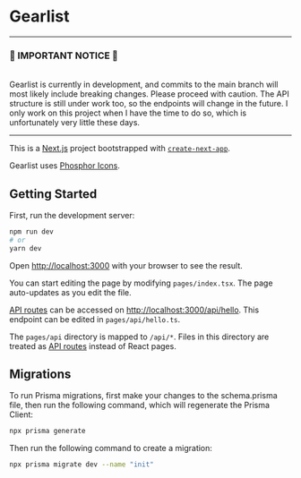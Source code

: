 # Gearlist

---

### 🚧 IMPORTANT NOTICE 🚧

<br>
Gearlist is currently in development, and commits to the main branch will most likely include breaking changes. Please proceed with caution.
The API structure is still under work too, so the endpoints will change in the future. I only work on this project when I have the time to do so, which is unfortunately very little these days.

---

This is a [Next.js](https://nextjs.org/) project bootstrapped with [`create-next-app`](https://github.com/vercel/next.js/tree/canary/packages/create-next-app).

Gearlist uses [Phosphor Icons](https://phosphoricons.com/).

## Getting Started

First, run the development server:

```bash
npm run dev
# or
yarn dev
```

Open [http://localhost:3000](http://localhost:3000) with your browser to see the result.

You can start editing the page by modifying `pages/index.tsx`. The page auto-updates as you edit the file.

[API routes](https://nextjs.org/docs/api-routes/introduction) can be accessed on [http://localhost:3000/api/hello](http://localhost:3000/api/hello). This endpoint can be edited in `pages/api/hello.ts`.

The `pages/api` directory is mapped to `/api/*`. Files in this directory are treated as [API routes](https://nextjs.org/docs/api-routes/introduction) instead of React pages.

## Migrations

To run Prisma migrations, first make your changes to the schema.prisma file, then run the following command, which will regenerate the Prisma Client:

```bash
npx prisma generate
```

Then run the following command to create a migration:

```bash
npx prisma migrate dev --name "init"
```
